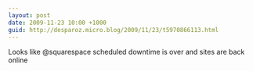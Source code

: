 ```yaml
---
layout: post
date: 2009-11-23 10:00 +1000
guid: http://desparoz.micro.blog/2009/11/23/t5970866113.html
---
```

Looks like @squarespace scheduled downtime is over and sites are back online
